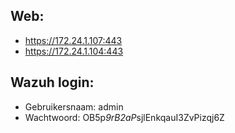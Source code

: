 ## Web:

- https://172.24.1.107:443
- https://172.24.1.104:443
  
## Wazuh login:

* Gebruikersnaam: admin
* Wachtwoord: OB5p*9rB2aP*sjlEnkqauI3ZvPizqj6Z
